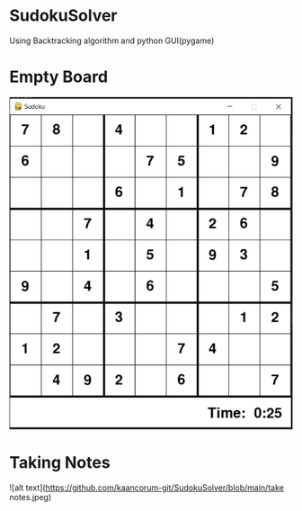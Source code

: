 # SudokuSolver
Using Backtracking algorithm and python GUI(pygame)

# Empty Board
![alt text](https://github.com/kaancorum-git/SudokuSolver/blob/main/empty_board.jpeg)

# Taking Notes
![alt text](https://github.com/kaancorum-git/SudokuSolver/blob/main/take notes.jpeg)
